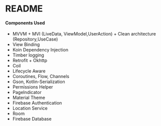 # README #

#### Components Used
* MVVM + MVI (LiveData, ViewModel,UserAction) + Clean architecture (Repository,UseCase)
* View Binding
* Koin Dependency Injection
* Timber logging
* Retrofit + Okhttp
* Coil
* Lifecycle Aware
* Coroutines, Flow, Channels
* Gson, Kotlin-Serialization
* Permissions Helper
* PageIndicator
* Material Theme
* Firebase Authentication
* Location Service
* Room
* Firebase Database
